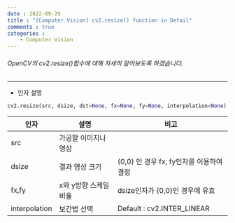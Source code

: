 ```yaml
---
date : 2022-09-29
title : "[Computer Vision] cv2.resize() function in Detail"
comments : true
categories :
    - Computer Vision
---
```


###### OpenCV의 cv2.resize()함수에 대해 자세히 알아보도록 하겠습니다.
---
* 인자 설명

```python
cv2.resize(src, dsize, dst=None, fx=None, fy=None, interpolation=None)

```
|인자|설명|비고|
|-----|-----|-----|
|src|가공할 이미지나 영상||
|dsize|결과 영상 크기|(0,0) 인 경우 fx, fy인자를 이용하여 결정|
|fx,fy|x와 y방향 스케일 비율|dsize인자가 (0,0)인 경우에 유효|
|interpolation|보간법 선택|Default : cv2.INTER_LINEAR|

